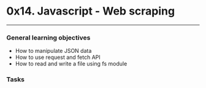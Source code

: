 # 0x14. Javascript - Web scraping
___
### General learning objectives
- How to manipulate JSON data
- How to use request and fetch API
- How to read and write a file using fs module

### Tasks
